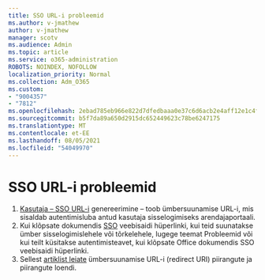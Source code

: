 ```yaml
---
title: SSO URL-i probleemid
ms.author: v-jmathew
author: v-jmathew
manager: scotv
ms.audience: Admin
ms.topic: article
ms.service: o365-administration
ROBOTS: NOINDEX, NOFOLLOW
localization_priority: Normal
ms.collection: Adm_O365
ms.custom:
- "9004357"
- "7812"
ms.openlocfilehash: 2ebad785eb966e822d7dfedbaaa0e37c6d6acb2e4aff12e1c4f85c5cc481bd65
ms.sourcegitcommit: b5f7da89a650d2915dc652449623c78be6247175
ms.translationtype: MT
ms.contentlocale: et-EE
ms.lasthandoff: 08/05/2021
ms.locfileid: "54049970"
---
```

# <a name="sso-url-issues"></a>SSO URL-i probleemid

1. [Kasutaja – SSO URL-i](https://docs.microsoft.com/rest/api/apimanagement/2019-12-01/User/GenerateSsoUrl) genereerimine – toob ümbersuunamise URL-i, mis sisaldab autentimisluba antud kasutaja sisselogimiseks arendajaportaali.
2. Kui klõpsate dokumendis [SSO](https://docs.microsoft.com/office/troubleshoot/office-suite-issues/click-hyperlink-to-sso-website) veebisaidi hüperlinki, kui teid suunatakse ümber sisselogimislehele või tõrkelehele, lugege teemat Probleemid või kui teilt küsitakse autentimisteavet, kui klõpsate Office dokumendis SSO veebisaidi hüperlinki.
3. Sellest [artiklist leiate](https://docs.microsoft.com/azure/active-directory/develop/reply-url) ümbersuunamise URL-i (redirect URI) piirangute ja piirangute loendi.
